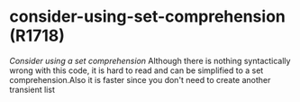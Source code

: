 # consider-using-set-comprehension (R1718)
*Consider using a set comprehension* Although there is nothing
syntactically wrong with this code, it is hard to read and can be
simplified to a set comprehension.Also it is faster since you don\'t
need to create another transient list
